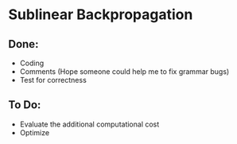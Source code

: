 # Sublinear Backpropagation

## Done:

* Coding
* Comments (Hope someone could help me to fix grammar bugs)
* Test for correctness

## To Do:

* Evaluate the additional computational cost
* Optimize
